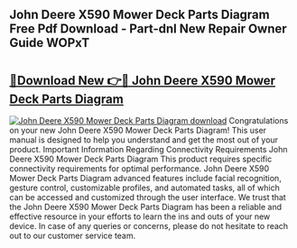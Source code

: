 ## John Deere X590 Mower Deck Parts Diagram Free Pdf Download - Part-dnl New Repair Owner Guide WOPxT

# <h2><a href="http://dfn1r4x.blite.top/?on=John+Deere+X590+Mower+Deck+Parts+Diagram">🔗Download New 👉🔴 John Deere X590 Mower Deck Parts Diagram</a></h2>

[![John Deere X590 Mower Deck Parts Diagram download](https://i.imgur.com/lujVjoI.png)](http://dfn1r4x.blite.top/?on=John+Deere+X590+Mower+Deck+Parts+Diagram)
Congratulations on your new John Deere X590 Mower Deck Parts Diagram! This user manual is designed to help you understand and get the most out of your product. Important Information Regarding Connectivity Requirements John Deere X590 Mower Deck Parts Diagram This product requires specific connectivity requirements for optimal performance. John Deere X590 Mower Deck Parts Diagram advanced features include facial recognition, gesture control, customizable profiles, and automated tasks, all of which can be accessed and customized through the user interface. We trust that the John Deere X590 Mower Deck Parts Diagram has been a reliable and effective resource in your efforts to learn the ins and outs of your new device. In case of any queries or concerns, please do not hesitate to reach out to our customer service team.

